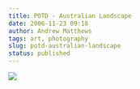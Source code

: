 ```yaml
---
title: POTD - Australian Landscape
date: 2006-11-23 09:18
author: Andrew Matthews
tags: art, photography
slug: potd-australian-landscape
status: published
---
```


[![](http://static.flickr.com/48/132708320_1e7f36d589_b.jpg)](http://www.flickr.com/photos/aabs/132708320/ "photo sharing")
